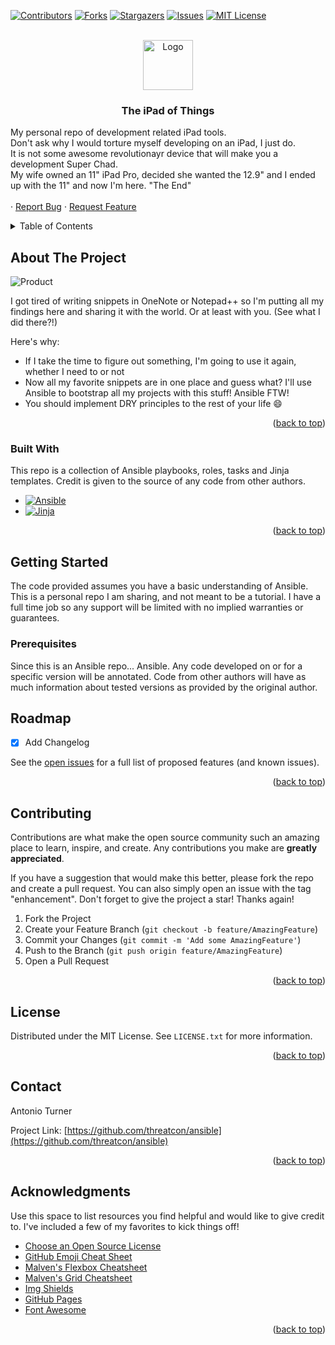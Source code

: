 <!-- Improved compatibility of back to top link: See: https://github.com/othneildrew/Best-README-Template/pull/73 -->
<a name="readme-top"></a>
<!--
*** Thanks for checking out the Best-README-Template. If you have a suggestion
*** that would make this better, please fork the repo and create a pull request
*** or simply open an issue with the tag "enhancement".
*** Don't forget to give the project a star!
*** Thanks again! Now go create something AMAZING! :D
-->



<!-- PROJECT SHIELDS -->
<!--
*** I'm using markdown "reference style" links for readability.
*** Reference links are enclosed in brackets [ ] instead of parentheses ( ).
*** See the bottom of this document for the declaration of the reference variables
*** for contributors-url, forks-url, etc. This is an optional, concise syntax you may use.
*** https://www.markdownguide.org/basic-syntax/#reference-style-links
-->
[![Contributors][contributors-shield]][contributors-url]
[![Forks][forks-shield]][forks-url]
[![Stargazers][stars-shield]][stars-url]
[![Issues][issues-shield]][issues-url]
[![MIT License][license-shield]][license-url]



<!-- PROJECT LOGO -->
<br />
<div align="center">
  <a href="https://github.com/threatcon/lab_configs/mobile-dev/ipad">
    <img src="images/logo.png" alt="Logo" width="80" height="80">
  </a>

  <h3 align="center">The iPad of Things</h3>

  <p align="left">
    My personal repo of development related iPad tools.<br /> 
    Don't ask why I would torture myself developing on an iPad, I just do.<br />
	It is not some awesome revolutionayr device that will make you a development Super Chad. <br />
	My wife owned an 11" iPad Pro, decided she wanted the 12.9" and I ended up with the 11" and now I'm here. "The End"
    <br /><br />
    ·
    <a href="https://github.com/threatcon/ansible/issues">Report Bug</a>
    ·
    <a href="https://github.com/threatcon/ansible/issues">Request Feature</a><br />
  </p>
</div>



<!-- TABLE OF CONTENTS -->
<details>
  <summary>Table of Contents</summary>
  <ol>
    <li>
      <a href="#about-the-project">About The Project</a>
      <ul>
        <li><a href="#built-with">Built With</a></li>
      </ul>
    </li>
    <li>
      <a href="#getting-started">Getting Started</a>
      <ul>
        <li><a href="#prerequisites">Prerequisites</a></li>
      </ul>
    </li>
    <li><a href="#roadmap">Roadmap</a></li>
    <li><a href="#contributing">Contributing</a></li>
    <li><a href="#license">License</a></li>
    <li><a href="#contact">Contact</a></li>
    <li><a href="#acknowledgments">Acknowledgments</a></li>
  </ol>
</details>



<!-- ABOUT THE PROJECT -->
## About The Project

![Product][product-screenshot]

I got tired of writing snippets in OneNote or Notepad++ so I'm putting all my findings here and sharing it with the world.
Or at least with you. (See what I did there?!)

Here's why:
* If I take the time to figure out something, I'm going to use it again, whether I need to or not
* Now all my favorite snippets are in one place and guess what? I'll use Ansible to bootstrap all my projects with this stuff! Ansible FTW!
* You should implement DRY principles to the rest of your life :smile:

<p align="right">(<a href="#readme-top">back to top</a>)</p>



### Built With

This repo is a collection of Ansible playbooks, roles, tasks and Jinja templates. Credit is given to the source of any code from other authors.

* [![Ansible][Ansible]][Ansible-url]
* [![Jinja][Jinja]][Jinja-url]

<p align="right">(<a href="#readme-top">back to top</a>)</p>



<!-- GETTING STARTED -->
## Getting Started

The code provided assumes you have a basic understanding of Ansible. This is a personal repo I am sharing, and not meant to be a tutorial. 
I have a full time job so any support will be limited with no implied warranties or guarantees.

### Prerequisites

Since this is an Ansible repo... Ansible. Any code developed on or for a specific version will be annotated.
Code from other authors will have as much information about tested versions as provided by the original author.


<!-- ROADMAP -->
## Roadmap

- [x] Add Changelog

See the [open issues](https://github.com/threatcon/ansible/issues) for a full list of proposed features (and known issues).

<p align="right">(<a href="#readme-top">back to top</a>)</p>



<!-- CONTRIBUTING -->
## Contributing

Contributions are what make the open source community such an amazing place to learn, inspire, and create. Any contributions you make are **greatly appreciated**.

If you have a suggestion that would make this better, please fork the repo and create a pull request. You can also simply open an issue with the tag "enhancement".
Don't forget to give the project a star! Thanks again!

1. Fork the Project
2. Create your Feature Branch (`git checkout -b feature/AmazingFeature`)
3. Commit your Changes (`git commit -m 'Add some AmazingFeature'`)
4. Push to the Branch (`git push origin feature/AmazingFeature`)
5. Open a Pull Request

<p align="right">(<a href="#readme-top">back to top</a>)</p>



<!-- LICENSE -->
## License

Distributed under the MIT License. See `LICENSE.txt` for more information.

<p align="right">(<a href="#readme-top">back to top</a>)</p>



<!-- CONTACT -->
## Contact

Antonio Turner 

Project Link: [https://github.com/threatcon/ansible](https://github.com/threatcon/ansible)

<p align="right">(<a href="#readme-top">back to top</a>)</p>



<!-- ACKNOWLEDGMENTS -->
## Acknowledgments

Use this space to list resources you find helpful and would like to give credit to. I've included a few of my favorites to kick things off!

* [Choose an Open Source License](https://choosealicense.com)
* [GitHub Emoji Cheat Sheet](https://www.webpagefx.com/tools/emoji-cheat-sheet)
* [Malven's Flexbox Cheatsheet](https://flexbox.malven.co/)
* [Malven's Grid Cheatsheet](https://grid.malven.co/)
* [Img Shields](https://shields.io)
* [GitHub Pages](https://pages.github.com)
* [Font Awesome](https://fontawesome.com)

<p align="right">(<a href="#readme-top">back to top</a>)</p>



<!-- MARKDOWN LINKS & IMAGES -->
<!-- https://www.markdownguide.org/basic-syntax/#reference-style-links -->
[contributors-shield]: https://img.shields.io/github/contributors/threatcon/ansible.svg?style=for-the-badge
[contributors-url]: https://github.com/threatcon/ansible/graphs/contributors
[forks-shield]: https://img.shields.io/github/forks/threatcon/ansible.svg?style=for-the-badge
[forks-url]: https://github.com/threatcon/ansible/network/members
[stars-shield]: https://img.shields.io/github/stars/threatcon/ansible.svg?style=for-the-badge
[stars-url]: https://github.com/threatcon/ansible/stargazers
[issues-shield]: https://img.shields.io/github/issues/threatcon/ansible.svg?style=for-the-badge
[issues-url]: https://github.com/threatcon/ansible/issues
[license-shield]: https://img.shields.io/github/license/threatcon/ansible.svg?style=for-the-badge
[license-url]: https://github.com/threatcon/ansible/blob/master/LICENSE.txt
[product-screenshot]: images/IMG_2113.png
[Ansible]: https://img.shields.io/badge/ansible-%231A1918.svg?style=for-the-badge&logo=ansible&logoColor=61DAFB
[Ansible-url]: https://www.ansible.com/
[Jinja]: https://img.shields.io/badge/jinja-white.svg?style=for-the-badge&logo=jinja&logoColor=FF3E00
[Jinja-url]: https://pypi.org/project/Jinja2/
